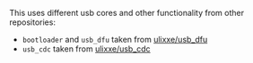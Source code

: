 This uses different usb cores and other functionality from other repositories:
  - `bootloader` and `usb_dfu` taken from
[ulixxe/usb_dfu](https://github.com/ulixxe/usb_dfu/tree/130857e08e2f8dda72c0cec9a715068a8386b5ae/usb_dfu)
  - `usb_cdc` taken from [ulixxe/usb_cdc](https://github.com/ulixxe/usb_cdc/tree/6798bf42d43be81368d4e5e2c26b262b41e9fb6a/usb_cdc)
